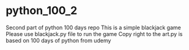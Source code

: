 # python_100_2
Second part of python 100 days repo 
This is a simple blackjack game 
Please use blackjack.py file to run the game 
Copy right to the art.py is based on 100 days of python from udemy 
